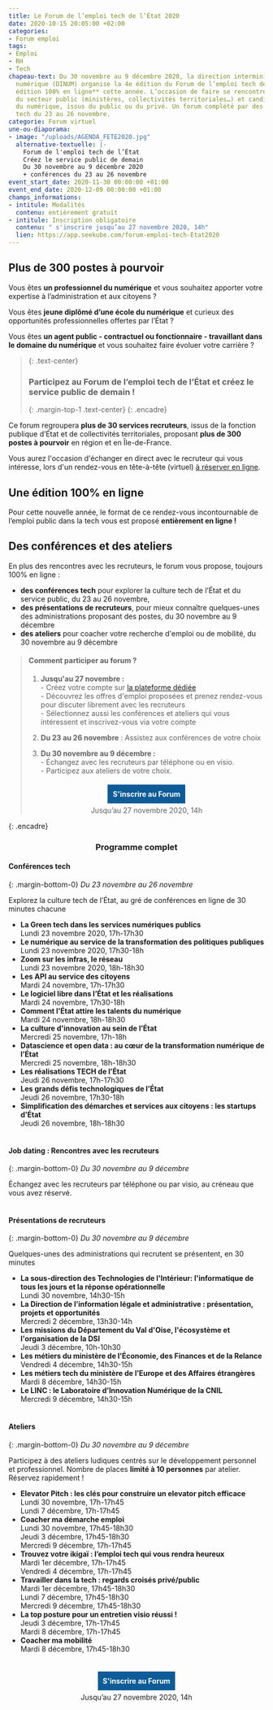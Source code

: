 ```yaml
---
title: Le Forum de l’emploi tech de l’État 2020
date: 2020-10-15 20:05:00 +02:00
categories:
- Forum emploi
tags:
- Emploi
- RH
- Tech
chapeau-text: Du 30 novembre au 9 décembre 2020, la direction interministérielle du
  numérique (DINUM) organise la 4e édition du Forum de l’emploi tech de l’État, **une
  édition 100% en ligne** cette année. L’occasion de faire se rencontrer recruteurs
  du secteur public (ministères, collectivités territoriales…) et candidats professionnels
  du numérique, issus du public ou du privé. Un forum complété par des conférences
  tech du 23 au 26 novembre.
categorie: Forum virtuel
une-ou-diaporama:
- image: "/uploads/AGENDA_FETE2020.jpg"
  alternative-textuelle: |-
    Forum de l'emploi tech de l’État
    Créez le service public de demain
    Du 30 novembre au 9 décembre 2020
    + conférences du 23 au 26 novembre
event_start_date: 2020-11-30 00:00:00 +01:00
event_end_date: 2020-12-09 00:00:00 +01:00
champs_informations:
- intitule: Modalités
  contenu: entièrement gratuit
- intitule: Inscription obligatoire
  contenu: " s'inscrire jusqu’au 27 novembre 2020, 14h"
  lien: https://app.seekube.com/forum-emploi-tech-Etat2020
---
```


<style>
.button {
background-color: #0d5c98;
border: 1px solid white;
color: white;
padding: 10px 10px;
text-align: center;
text-decoration: none;
display: inline-block;
font-style: normal;
margin: 4px 2px;
cursor: pointer;
}
</style>

## Plus de 300 postes à pourvoir

Vous êtes **un professionnel du numérique** et vous souhaitez apporter votre expertise à l’administration et aux citoyens ?

Vous êtes **jeune diplômé d’une école du numérique** et curieux des opportunités professionnelles offertes par l’État ?

Vous êtes **un agent public - contractuel ou fonctionnaire - travaillant dans le domaine du numérique** et vous souhaitez faire évoluer votre carrière ?

> {: .text-center}
>
> ### **Participez au Forum de l’emploi tech de l’État et créez le service public de demain !**
>
> {: .margin-top-1 .text-center}
{: .encadre}

Ce forum regroupera **plus de 30 services recruteurs**, issus de la fonction publique d’État et de collectivités territoriales, proposant **plus de 300 postes à pourvoir** en région et en Île-de-France.

Vous aurez l'occasion d'échanger en direct avec le recruteur qui vous intéresse, lors d'un rendez-vous en tête-à-tête (virtuel) [à réserver en ligne](https://app.seekube.com/forum-emploi-tech-Etat2020).

## Une édition 100% en ligne

Pour cette nouvelle année, le format de ce rendez-vous incontournable de l’emploi public dans la tech vous est proposé **entièrement en ligne !**
<br>

## Des conférences et des ateliers

En plus des rencontres avec les recruteurs, le forum vous propose, toujours 100% en ligne :

* **des conférences tech** pour explorer la culture tech de l’État et du service public, du 23 au 26 novembre,
* **des présentations de recruteurs**, pour mieux connaître quelques-unes des administrations proposant des postes, du 30 novembre au 9 décembre
* **des ateliers** pour coacher votre recherche d'emploi ou de mobilité, du 30 novembre au 9 décembre

> #### Comment participer au forum ?
>
> 1. **Jusqu'au 27 novembre :**
>    <br>- Créez votre compte sur [la plateforme dédiée](https://app.seekube.com/forum-emploi-tech-Etat2020)
>    <br>- Découvrez les offres d'emploi proposées et prenez rendez-vous pour discuter librement avec les recruteurs
>    <br>- Sélectionnez aussi les conférences et ateliers qui vous intéressent et inscrivez-vous via votre compte
>
> 2. **Du 23 au 26 novembre** : Assistez aux conférences de votre choix
>
> 3. **Du 30 novembre au 9 décembre :**
> <br>- Échangez avec les recruteurs par téléphone ou en visio.
> <br>- Participez aux ateliers de votre choix.
> <div align="center">
> <a href="https://app.seekube.com/forum-emploi-tech-Etat2020" class="button"><b>S'inscrire au Forum</b></a>
> <br>Jusqu’au 27 novembre 2020, 14h
> </div>
{: .encadre}

<div align="center"><h3>Programme complet</h3></div>

#### **Conférences tech**
{: .margin-bottom-0}
*Du 23 novembre au 26 novembre*

Explorez la culture tech de l’État, au gré de conférences en ligne de 30 minutes chacune

* **La Green tech dans les services numériques publics**
  <br>Lundi 23 novembre 2020, 17h-17h30
* **Le numérique au service de la transformation des politiques publiques**
  <br>Lundi 23 novembre 2020, 17h30-18h
* **Zoom sur les infras, le réseau**
  <br>Lundi 23 novembre 2020, 18h-18h30
* **Les API au service des citoyens**
  <br>Mardi 24 novembre, 17h-17h30
* **Le logiciel libre dans l’État et les réalisations**
  <br>Mardi 24 novembre, 17h30-18h
* **Comment l’État attire les talents du numérique**
  <br>Mardi 24 novembre, 18h-18h30
* **La culture d'innovation au sein de l’État**
  <br>Mercredi 25 novembre, 17h-18h
* **Datascience et open data : au cœur de la transformation numérique de l’État**
  <br>Mercredi 25 novembre, 18h-18h30
* **Les réalisations TECH de l’État**
  <br>Jeudi 26 novembre, 17h-17h30
* **Les grands défis technologiques de l’État**
  <br>Jeudi 26 novembre, 17h30-18h
* **Simplification des démarches et services aux citoyens : les startups d’État**
  <br>Jeudi 26 novembre, 18h-18h30
  <br>
  <br>

#### **Job dating : Rencontres avec les recruteurs**
{: .margin-bottom-0}
*Du 30 novembre au 9 décembre*

Échangez avec les recruteurs par téléphone ou par visio, au créneau que vous avez réservé.
<br>
<br>

#### **Présentations de recruteurs**
{: .margin-bottom-0}
*Du 30 novembre au 9 décembre*

Quelques-unes des administrations qui recrutent se présentent, en 30 minutes

* **La sous-direction des Technologies de l'Intérieur: l'informatique de tous les jours et la réponse opérationnelle**
  <br>Lundi 30 novembre, 14h30-15h
* **La Direction de l’information légale et administrative : présentation, projets et opportunités**
  <br>Mercredi 2 décembre, 13h30-14h
* **Les missions du Département du Val d'Oise, l'écosystème et l'organisation de la DSI**
  <br>Jeudi 3 décembre, 10h-10h30
* **Les métiers du ministère de l’Économie, des Finances et de la Relance**
  <br>Vendredi 4 décembre, 14h30-15h
* **Les métiers tech du ministère de l’Europe et des Affaires étrangères**
  <br>Mardi 8 décembre, 14h30-15h
* **Le LINC : le Laboratoire d’Innovation Numérique de la CNIL**
  <br>Mercredi 9 décembre, 14h30-15h
  <br>
  <br>

#### **Ateliers**
{: .margin-bottom-0}
*Du 30 novembre au 9 décembre*

Participez à des ateliers ludiques centrés sur le développement personnel et professionnel.
Nombre de places **limité à 10 personnes** par atelier. Réservez rapidement !

* **Elevator Pitch : les clés pour construire un elevator pitch efficace**
  <br>Lundi 30 novembre, 17h-17h45
  <br>Lundi 7 décembre, 17h-17h45
* **Coacher ma démarche emploi**
  <br>Lundi 30 novembre, 17h45-18h30
  <br>Jeudi 3 décembre, 17h45-18h30
  <br>Mercredi 9 décembre, 17h-17h45
* **Trouvez votre ikigaï : l’emploi tech qui vous rendra heureux**
  <br>Mardi 1er décembre, 17h-17h45
  <br>Vendredi 4 décembre, 17h-17h45
* **Travailler dans la tech : regards croisés privé/public**
  <br>Mardi 1er décembre, 17h45-18h30
  <br>Lundi 7 décembre, 17h45-18h30
  <br>Mercredi 9 décembre, 17h45-18h30
* **La top posture pour un entretien visio réussi !**
  <br>Jeudi 3 décembre, 17h-17h45
  <br>Mardi 8 décembre, 17h-17h45
* **Coacher ma mobilité**
  <br>Mardi 8 décembre, 17h45-18h30
  <br>
  <br>

<div align="center">
<a href="https://app.seekube.com/forum-emploi-tech-Etat2020" class="button"><b>S'inscrire au Forum</b></a>
<br>Jusqu’au 27 novembre 2020, 14h
</div>
<br>
<br>